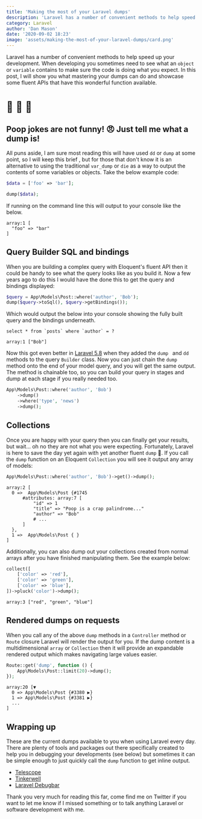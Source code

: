 ```yaml
---
title: 'Making the most of your Laravel dumps'
description: 'Laravel has a number of convenient methods to help speed up your development. In this post, I will show you the benefits of dump and some fluent APIs that have this wonderful function available.'
category: Laravel
author: 'Dan Mason'
date: '2020-09-02 18:23'
image: 'assets/making-the-most-of-your-laravel-dumps/card.png'
---
```


Laravel has a number of convenient methods to help speed up your development. When developing you sometimes need to
see what an `object` or `variable` contains to make sure the code is doing what you expect. In this post, I will
show you what mastering your dumps can do and showcase some fluent APIs that have this wonderful function available.

<!--more-->

# :poop: :poop: :poop:

## Poop jokes are not funny! :angry: Just tell me what a dump is!
All puns aside, I am sure most reading this will have used `dd` or `dump` at some point, so I will keep this brief
, but for those that don't know it is an alternative to using the traditional `var_dump` or `die` as a way to output
 the contents of some variables or objects. Take the below example code:

 ```php
$data = ['foo' => 'bar'];

dump($data);
 ```

If running on the command line this will output to your console like the below.
```shell script
array:1 [
  "foo" => "bar"
]
```

## Query Builder SQL and bindings
When you are building a complex query with Eloquent's fluent API then it could be handy to see what the query looks
like as you build it. Now a few years ago to do this I would have the done this to get the query and bindings displayed:

```php
$query = App\Models\Post::where('author', 'Bob');
dump($query->toSql(), $query->getBindings());
```

Which would output the below into your console showing the fully built query and the bindings underneath.
```shell script
select * from `posts` where `author` = ?

array:1 ["Bob"]
```

Now this got even better in [Laravel 5.8](https://laravel.com/docs/5.8/queries#debugging) when they added the `dump
` and `dd` methods to the query `Builder` class. Now you can just chain the `dump` method onto the end of your model
query, and you will get the same output. The method is chainable too, so you can build your query in stages and dump
at each stage if you really needed too.

 ```php
 App\Models\Post::where('author', 'Bob')
     ->dump()
     ->where('type', 'news')
     ->dump();
 ```

## Collections
Once you are happy with your query then you can finally get your results, but wait... oh no they are not what you were
expecting. Fortunately, Laravel is here to save the day yet again with yet another fluent `dump` :eyes:. If you call
the `dump` function on an Eloquent `Collection` you will see it output any array of models:

```php
App\Models\Post::where('author', 'Bob')->get()->dump();
```

```shell script
array:2 [
  0 =>  App\Models\Post {#1745
      #attributes: array:7 [
          "id" => 1
          "title" => "Poop is a crap palindrome..."
          "author" => "Bob"
          # ...
      ]
  },
  1 =>  App\Models\Post { }
]
```

Additionally, you can also dump out your collections created from normal arrays after you have finished manipulating
them. See the example below:

```php
collect([
    ['color' => 'red'],
    ['color' => 'green'],
    ['color' => 'blue'],
])->pluck('color')->dump();
```

```shell script
array:3 ["red", "green", "blue"]
```

## Rendered dumps on requests
When you call any of the above `dump` methods in a `Controller` method or `Route` closure Laravel will render the
output for you. If the dump content is a multidimensional `array` or `Collection` then it will provide an expandable
rendered output which makes navigating large values easier.

```php
Route::get('dump', function () {
    App\Models\Post::limit(20)->dump();
});
```

```shell script
array:20 [▼
  0 => App\Models\Post {#3380 ▶}
  1 => App\Models\Post {#3381 ▶}
  ...
]
```

## Wrapping up
These are the current dumps available to you when using Laravel every day. There are plenty of tools
and packages out there specifically created to help you in debugging your developments (see below) but sometimes it
can be simple enough to just quickly call the `dump` function to get inline output.

* [Telescope](https://github.com/laravel/telescope)
* [Tinkerwell](https://tinkerwell.app)
* [Laravel Debugbar](https://github.com/barryvdh/laravel-debugbar)

Thank you very much for reading this far, come find me on Twitter if you want to let me know if I missed something or
to talk anything Laravel or software development with me.
